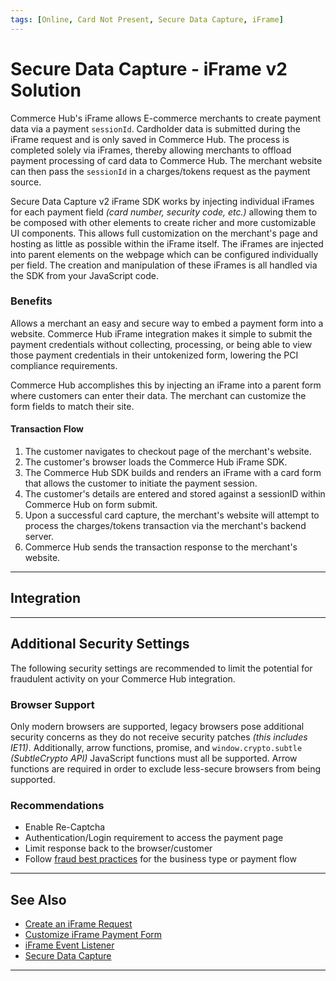 ```yaml
---
tags: [Online, Card Not Present, Secure Data Capture, iFrame]
---
```


# Secure Data Capture - iFrame v2 Solution

Commerce Hub's iFrame allows E-commerce merchants to create payment data via a payment `sessionId`. Cardholder data is submitted during the iFrame request and is only saved in Commerce Hub. The process is completed solely via iFrames, thereby allowing merchants to offload payment processing of card data to Commerce Hub. The merchant website can then pass the `sessionId` in a charges/tokens request as the payment source.

Secure Data Capture v2 iFrame SDK works by injecting individual iFrames for each payment field *(card number, security code, etc.)* allowing them to be composed with other elements to create richer and more customizable UI components. This allows full customization on the merchant's page and hosting as little as possible within the iFrame itself. The iFrames are injected into parent elements on the webpage which can be configured individually per field. The creation and manipulation of these iFrames is all handled via the SDK from your JavaScript code.

### Benefits

Allows a merchant an easy and secure way to embed a payment form into a website. Commerce Hub iFrame integration makes it simple to submit the payment credentials without collecting, processing, or being able to view those payment credentials in their untokenized form, lowering the PCI compliance requirements.

Commerce Hub accomplishes this by injecting an iFrame into a parent form where customers can enter their data. The merchant can customize the form fields to match their site.

#### Transaction Flow

1. The customer navigates to checkout page of the merchant's website.
2. The customer's browser loads the Commerce Hub iFrame SDK.
3. The Commerce Hub SDK builds and renders an iFrame with a card form that allows the customer to initiate the payment session.
4. The customer's details are entered and stored against a sessionID within Commerce Hub on form submit.
5. Upon a successful card capture, the merchant's website will attempt to process the charges/tokens transaction via the merchant's backend server.
6. Commerce Hub sends the transaction response to the merchant's website.

---

## Integration

<!-- type: row -->

<!-- type: card
title: iFrame Integration Guide
description: Begin integration with Commerce Hub's iFrame solution.
link: ?path=docs/Online-Mobile-Digital/Secure-Data-Capture/iFrame-JS/iFrame-Request.md
-->

<!-- type: card
title: iFrame Customization
description: Customize the language and CSS for Commerce Hub's iFrame solution.
link: ?path=docs/Online-Mobile-Digital/Secure-Data-Capture/iFrame-JS/iFrame-Customization.md
-->

<!-- type: card
title: iFrame Event Handling
description: Support external interactions of the card form for Commerce Hub's iFrame solution.
link: ?path=docs/Online-Mobile-Digital/Secure-Data-Capture/Payment-JS/JS-Customization.md
-->

<!-- type: card
title: iFrame Methods
description: Methods used to acquire an instance of the payment form.
link: ?path=docs/Online-Mobile-Digital/Secure-Data-Capture/Payment-JS/JS-Customization.md
-->

<!-- type: row-end -->

---

## Additional Security Settings

The following security settings are recommended to limit the potential for fraudulent activity on your Commerce Hub integration.

### Browser Support

Only modern browsers are supported, legacy browsers pose additional security concerns as they do not receive security patches *(this includes IE11)*. Additionally, arrow functions, promise, and `window.crypto.subtle` *(SubtleCrypto API)* JavaScript functions must all be supported. Arrow functions are required in order to exclude less-secure browsers from being supported.

### Recommendations

- Enable Re-Captcha
- Authentication/Login requirement to access the payment page
- Limit response back to the browser/customer
- Follow [fraud best practices](?path=docs/Resources/Guides/Fraud/Fraud-Settings.md) for the business type or payment flow

---

## See Also

- [Create an iFrame Request](?path=docs/Online-Mobile-Digital/Secure-Data-Capture/iFrame-JS/iFrame-Request.md)
- [Customize iFrame Payment Form](?path=docs/Online-Mobile-Digital/Secure-Data-Capture/iFrame-JS/iFrame-Customization.md)
- [iFrame Event Listener](?path=docs/Online-Mobile-Digital/Secure-Data-Capture/iFrame-JS/iFrame-Events.md)
- [Secure Data Capture](?path=docs/Online-Mobile-Digital/Secure-Data-Capture/Secure-Data-Capture.md)

---
